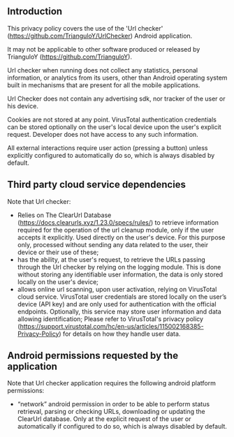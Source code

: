 
## Introduction
This privacy policy covers the use of the 'Url checker' (https://github.com/TrianguloY/UrlChecker) Android application.

It may not be applicable to other software produced or released by TrianguloY (https://github.com/TrianguloY).

Url checker when running does not collect any statistics, personal information, or analytics from its users, other than Android operating system built in mechanisms that are present for all the mobile applications.

Url Checker does not contain any advertising sdk, nor tracker of the user or his device.

Cookies are not stored at any point. VirusTotal authentication credentials can be stored optionally on the user's local device upon the user's explicit request. Developer does not have access to any such information.

All external interactions require user action (pressing a button) unless explicitly configured to automatically do so, which is always disabled by default.

## Third party cloud service dependencies

Note that Url checker:

* Relies on The ClearUrl Database (https://docs.clearurls.xyz/1.23.0/specs/rules/) to retrieve information required for the operation of the url cleanup module, only if the user accepts it explicitly. Used directly on the user's device. For this purpose only, processed without sending any data related to the user, their device or their use of these;
* has the ability, at the user's request, to retrieve the URLs passing through the Url checker by relying on the logging module. This is done without storing any identifiable user information, the data is only stored locally on the user's device;
* allows online url scanning, upon user activation, relying on VirusTotal cloud service. VirusTotal user credentials are stored locally on the user’s device (API key) and are only used for authentication with the official endpoints. Optionally, this service may store user information and data allowing identification; Please refer to VirusTotal's privacy policy (https://support.virustotal.com/hc/en-us/articles/115002168385-Privacy-Policy) for details on how they handle user data.
 
 <!-- Url checker specific licenses of libraries used in the application can be accessed from About section. - Not useful actually -->

## Android permissions requested by the application
Note that Url checker application requires the following android platform permissions:

* “network” android permission in order to be able to perform status retrieval, parsing or checking URLs, downloading or updating the ClearUrl database. Only at the explicit request of the user or automatically if configured to do so, which is always disabled by default.
